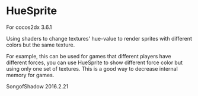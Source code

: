 # HueSprite
For cocos2dx 3.6.1

Using shaders to change textures' hue-value to render sprites with different colors but the same texture. 

For example, this can be used for games that different players have different forces, you can use HueSprite to show different force color but using only one set of textures. This is a good way to decrease internal memory for games.

SongofShadow
2016.2.21
